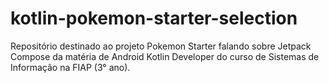 # kotlin-pokemon-starter-selection
Repositório destinado ao projeto Pokemon Starter falando sobre Jetpack Compose da matéria de Android Kotlin Developer do curso de Sistemas de Informação na FIAP (3° ano).
